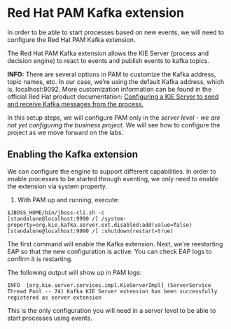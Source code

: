 # Red Hat PAM Kafka extension

In order to be able to start processes based on new events, we will need to configure the Red Hat PAM Kafka extension.

The Red Hat PAM Kafka extension allows the KIE Server (process and decision engine) to react to events and publish events to kafka topics.

**INFO:** There are several options in PAM to customize the Kafka address, topic names, etc. In our case, we’re using the default Kafka address, which is, localhost:9092. More customization information can be found in the official Red Hat product documentation: [Configuring a KIE Server to send and receive Kafka messages from the process.](https://access.redhat.com/documentation/en-us/red_hat_process_automation_manager/7.10/html-single/integrating_red_hat_process_automation_manager_with_other_products_and_components/index#kieserver-kafka-proc_integrating-amq-streams)

In this setup steps, we will configure PAM only in the _server level_ - _we are not yet configuring the business project_. We will see how to configure the project as we move forward on the labs.

## Enabling the Kafka extension

We can configure the engine to support different capabilities. In order to enable processes to be started through eventing, we only need to enable the extension via system property. 

1. With PAM up and running, execute: 

~~~
$JBOSS_HOME/bin/jboss-cli.sh -c
[standalone@localhost:9990 /] /system-property=org.kie.kafka.server.ext.disabled:add(value=false)
[standalone@localhost:9990 /] :shutdown(restart=true)
~~~

The first command will enable the Kafka extension. Next, we're reestarting EAP so that the new configuration is active. You can check EAP logs to confirm it is restarting.

The following output will show up in PAM logs: 

~~~
INFO  [org.kie.server.services.impl.KieServerImpl] (ServerService Thread Pool -- 74) Kafka KIE Server extension has been successfully registered as server extension
~~~

This is the only configuration you will need in a server level to be able to start processes using events.